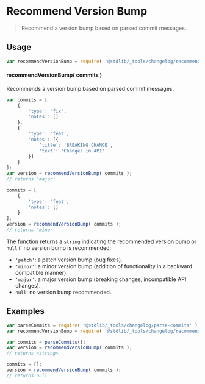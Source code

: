 <!--

@license Apache-2.0

Copyright (c) 2024 The Stdlib Authors.

Licensed under the Apache License, Version 2.0 (the "License");
you may not use this file except in compliance with the License.
You may obtain a copy of the License at

   http://www.apache.org/licenses/LICENSE-2.0

Unless required by applicable law or agreed to in writing, software
distributed under the License is distributed on an "AS IS" BASIS,
WITHOUT WARRANTIES OR CONDITIONS OF ANY KIND, either express or implied.
See the License for the specific language governing permissions and
limitations under the License.

-->

# Recommend Version Bump

> Recommend a version bump based on parsed commit messages.

<section class="usage">

## Usage

```javascript
var recommendVersionBump = require( '@stdlib/_tools/changelog/recommend-version-bump' );
```

#### recommendVersionBump( commits )

Recommends a version bump based on parsed commit messages.

```javascript
var commits = [
    {
        'type': 'fix',
        'notes': []
    },
    {
        'type': 'feat',
        'notes': [{
            'title': 'BREAKING CHANGE',
            'text': 'Changes in API'
        }]
    }
];
var version = recommendVersionBump( commits );
// returns 'major'

commits = [
    {
        'type': 'feat',
        'notes': []
    }
];
version = recommendVersionBump( commits );
// returns 'minor'
```

The function returns a `string` indicating the recommended version bump or `null` if no version bump is recommended:

-   `'patch'`: a patch version bump (bug fixes).
-   `'minor'`: a minor version bump (addition of functionality in a backward compatible manner).
-   `'major'`: a major version bump (breaking changes, incompatible API changes).
-   `null`: no version bump recommended.

</section>

<!-- /.usage -->

<section class="notes">

</section>

<!-- /.notes -->

<section class="examples">

## Examples

```javascript
var parseCommits = require( '@stdlib/_tools/changelog/parse-commits' );
var recommendVersionBump = require( '@stdlib/_tools/changelog/recommend-version-bump' );

var commits = parseCommits();
var version = recommendVersionBump( commits );
// returns <string>

commits = [];
version = recommendVersionBump( commits );
// returns null
```

</section>

<!-- /.examples -->

<!-- Section for related `stdlib` packages. Do not manually edit this section, as it is automatically populated. -->

<section class="related">

</section>

<!-- /.related -->

<!-- Section for all links. Make sure to keep an empty line after the `section` element and another before the `/section` close. -->

<section class="links">

</section>

<!-- /.links -->
